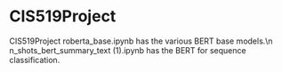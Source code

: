 # CIS519Project
CIS519Project
roberta_base.ipynb has the various BERT base models.\n
n_shots_bert_summary_text (1).ipynb has the BERT for sequence classification.
